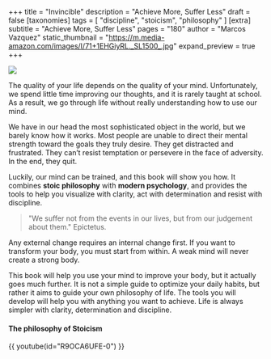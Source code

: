 +++
title = "Invincible"
description = "Achieve More, Suffer Less"
draft = false
[taxonomies]
tags = [ "discipline", "stoicism", "philosophy" ] 
[extra]
subtitle = "Achieve More, Suffer Less"
pages = "180"
author = "Marcos Vazquez"
static_thumbnail = "https://m.media-amazon.com/images/I/71+1EHGiyRL._SL1500_.jpg"
expand_preview = true
+++

<img border="0" src="https://m.media-amazon.com/images/I/71+1EHGiyRL._SL1500_.jpg" >

The quality of your life depends on the quality of your mind. Unfortunately, we spend little time improving our thoughts, and it is rarely taught at school. As a result, we go through life without really understanding how to use our mind. 

<!-- more -->

We have in our head the most sophisticated object in the world, but we barely know how it works. Most people are unable to direct their mental strength toward the goals they truly desire. They get distracted and frustrated. They can’t resist temptation or persevere in the face of adversity. In the end, they quit.

Luckily, our mind can be trained, and this book will show you how. It combines **stoic philosophy** with **modern psychology**, and provides the tools to help you visualize with clarity, act with determination and resist with discipline.

> "We suffer not from the events in our lives, but from our judgement about them." Epictetus.

Any external change requires an internal change first. If you want to transform your body, you must start from within. A weak mind will never create a strong body.

This book will help you use your mind to improve your body, but it actually goes much further. It is not a simple guide to optimize your daily habits, but rather it aims to guide your own philosophy of life. The tools you will develop will help you with anything you want to achieve. Life is always simpler with clarity, determination and discipline.

#### The philosophy of Stoicism

{{ youtube(id="R9OCA6UFE-0") }}
